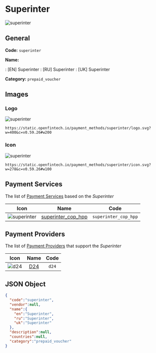 
# Superinter 
![superinter](https://static.openfintech.io/payment_methods/superinter/logo.svg?w=400&c=v0.59.26#w200)  

## General 
**Code:** `superinter` 
 
**Name:** 
 
:	[EN] Superinter 
:	[RU] Superinter 
:	[UK] Superinter 
 
**Category:** `prepaid_voucher` 
 

## Images 

### Logo 
![superinter](https://static.openfintech.io/payment_methods/superinter/logo.svg?w=400&c=v0.59.26#w200)  

```
https://static.openfintech.io/payment_methods/superinter/logo.svg?w=400&c=v0.59.26#w200
```  

### Icon 
![superinter](https://static.openfintech.io/payment_methods/superinter/icon.svg?w=278&c=v0.59.26#w100)  

```
https://static.openfintech.io/payment_methods/superinter/icon.svg?w=278&c=v0.59.26#w100
```  

## Payment Services 
 
The list of [Payment Services](/payment-services/) based on the _Superinter_ 

|Icon|Name|Code| 
|:---:|:---:|:---:| 
|![superinter](https://static.openfintech.io/payment_methods/superinter/icon.svg?w=278&c=v0.59.26#w100) |[superinter_cop_hpp](/payment-services/superinter_cop_hpp/)|`superinter_cop_hpp`| 
 

## Payment Providers 
 
The list of [Payment Providers](/payment-providers/) that support the _Superinter_ 

|Icon|Name|Code| 
|:---:|:---:|:---:| 
|![d24](https://static.openfintech.io/payment_providers/d24/icon.svg?w=278&c=v0.59.26#w100) |[D24](/payment-providers/d24/)|`d24`| 
 

## JSON Object 

```json
{
  "code":"superinter",
  "vendor":null,
  "name":{
    "en":"Superinter",
    "ru":"Superinter",
    "uk":"Superinter"
  },
  "description":null,
  "countries":null,
  "category":"prepaid_voucher"
}
```  
